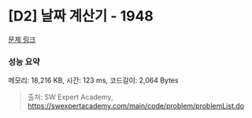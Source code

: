 # [D2] 날짜 계산기 - 1948 

[문제 링크](https://swexpertacademy.com/main/code/problem/problemDetail.do?contestProbId=AV5PnnU6AOsDFAUq) 

### 성능 요약

메모리: 18,216 KB, 시간: 123 ms, 코드길이: 2,064 Bytes



> 출처: SW Expert Academy, https://swexpertacademy.com/main/code/problem/problemList.do